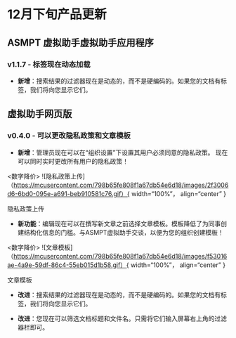 # 12月下旬产品更新

## ASMPT 虚拟助手虚拟助手应用程序

### v1.1.7 - 标签现在动态加载

- **新增**：搜索结果的过滤器现在是动态的，而不是硬编码的。如果您的文档有标签，我们将向您显示它们。

## 虚拟助手网页版

### v0.4.0 - 可以更改隐私政策和文章模板

- **新增**：管理员现在可以在“组织设置”下设置其用户必须同意的隐私政策。 现在可以同时实时更改所有用户的隐私政策！

<数字降价>
![隐私政策上传]（https://mcusercontent.com/798b65fe808f1a67db54e6d18/images/2f3006d6-6bd0-095e-a691-beb910581c76.gif）{ width=“100%”， align=“center” }
<figcaption>隐私政策上传</figcaption>
</figure>

- **新功能**：编辑现在可以在撰写新文章之前选择文章模板。模板降低了为同事创建结构化信息的门槛。与ASMPT虚拟助手交谈，以便为您的组织创建模板！

<数字降价>
![文章模板]（https://mcusercontent.com/798b65fe808f1a67db54e6d18/images/f53016ae-4a9e-59df-86c4-55eb015d1b58.gif）{ width=“100%”， align=“center” }
<figcaption>文章模板</figcaption>
</figure>

- **改进**：搜索结果的过滤器现在是动态的，而不是硬编码的。如果您的文档有标签，我们将向您显示它们。

- **改进**：您现在可以筛选文档标题和文件名。只需将它们输入屏幕右上角的过滤器栏即可。


